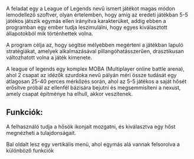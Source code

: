 A feladat egy a League of Legends nevű ismert játékot magas módon lemodellező szoftver, olyan értelemben, hogy amíg az eredeti játékban 5-5 játékos játszik egymás ellen irányítva karakterüket, addig ebben a programban egy ember tudja leszimulálni, hogy egyes kiválasztott állapotokból mik történhettek volna.

A program célja az, hogy segítse mélyebben megérteni a játékban lapuló stratégiákat, amelyek alkalmazásával pillangóhatásszerűen, drasztikusan változhatott volna a játék kimenete.

A league of legends egy komplex MOBA (Multiplayer online battle arena), ahol 2 csapat az idézők szurdoka nevű pályán méri össze  tudását egy átlagosan 25-40 perces mérkőzés során, ahol az 5-5 játékos a saját hősét erősítve próbál az ellenfél bázisára bejutni és megsemmisíteni a nexust, amely csapat építménye ha elhull, akkor veszítenek.


## Funkciók:
A felhasználó tudja a hősök ikonjait mozgatni, és kiválasztva egy hőst megnézheti a tulajdonságait.

Bal oldalt lesz egy vertikális menü, ahol egymás alá vannak felsorolva a különböző funkciók